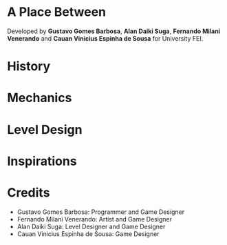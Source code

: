 # A Place Between

Developed by **Gustavo Gomes Barbosa**, **Alan Daiki Suga**, **Fernando Milani Venerando** and **Cauan Vinicius Espinha de Sousa** for University FEI.

# History

# Mechanics

# Level Design

# Inspirations

# Credits

* Gustavo Gomes Barbosa: Programmer and Game Designer
* Fernando Milani Venerando: Artist and Game Designer
* Alan Daiki Suga: Level Designer and Game Designer
* Cauan Vinicius Espinha de Sousa: Game Designer 
